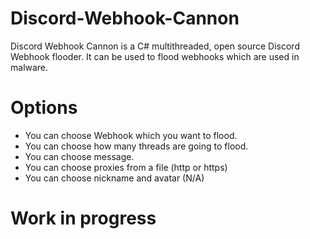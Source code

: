 # Discord-Webhook-Cannon
Discord Webhook Cannon is a C# multithreaded, open source Discord Webhook flooder. It can be used to flood webhooks which are used in malware. 

# Options
* You can choose Webhook which you want to flood.
* You can choose how many threads are going to flood.
* You can choose message.
* You can choose proxies from a file (http or https)
* You can choose nickname and avatar (N/A)

# Work in progress 

